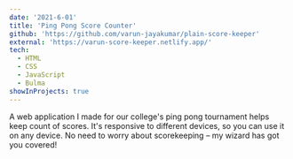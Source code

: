 ```yaml
---
date: '2021-6-01'
title: 'Ping Pong Score Counter'
github: 'https://github.com/varun-jayakumar/plain-score-keeper'
external: 'https://varun-score-keeper.netlify.app/'
tech:
  - HTML
  - CSS
  - JavaScript
  - Bulma
showInProjects: true
---
```


A web application I made for our college's ping pong tournament helps keep count of scores. It's responsive to different devices, so you can use it on any device. No need to worry about scorekeeping – my wizard has got you covered!
